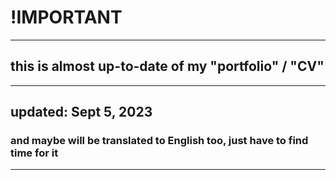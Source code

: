 # !IMPORTANT

---

## this is almost up-to-date of my "portfolio" / "CV"

---

## updated: Sept 5, 2023

### and maybe will be translated to English too, just have to find time for it

---
